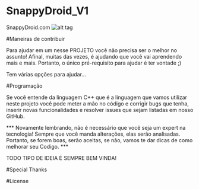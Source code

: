 # SnappyDroid_V1
  SnappyDroid.com
![alt tag](http://plugnmake.com/wp-content/uploads/2015/09/github.jpg)

#Maneiras de contribuir

Para ajudar em um nesse PROJETO você não precisa ser o melhor no assunto! Afinal, muitas das vezes, é ajudando que você vai aprendendo mais e mais. Portanto, o único pré-requisito para ajudar é ter vontade ;)

Tem várias opções para ajudar... 

#Programação

Se você entende da linguagem C++ que é a linguagem que vamos utilizar neste projeto você pode meter a mão no código e corrigir bugs que tenha, inserir novas funcionalidades e resolver issues que sejam listadas em nosso GitHub.

*** Novamente lembrando, não é necessário que você seja um expert na tecnologia! Sempre que você manda alterações, elas serão analisadas. Portanto, se forem boas, serão aceitas, se não, vamos te dar dicas de como melhorar seu Codigo. *** 

TODO TIPO DE IDEIA É SEMPRE BEM VINDA!

#Special Thanks

#License

